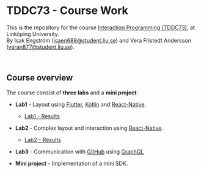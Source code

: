 # TDDC73 - Course Work

This is the repository for the course [Interaction Programming (TDDC73)](https://www.ida.liu.se/~TDDC73/), at Linköping University.  
By Isak Engström (isaen688@student.liu.se) and Vera Fristedt Andersson (veran877@student.liu.se).

<br>

## Course overview

The course consist of **three labs** and a **mini project**:

- **Lab1** - Layout using [Flutter](https://flutter.dev/), [Kotlin](https://kotlinlang.org/)  and [React-Native](https://reactnative.dev/).

     - [Lab1 - Results](lab1/README.md)

- **Lab2** - Complex layout and interaction using [React-Native](https://reactnative.dev/).
     - [Lab2 - Results](lab2/README.md)
- **Lab3** - Communication with [GitHub](https://github.com/) using [GraphQL](https://graphql.org/)
- **Mini project** - Implementation of a mini SDK.

<br>

<!--

## The Mini Project

Lorem ipsum..
***
>
